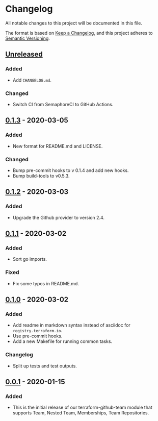 # Changelog
All notable changes to this project will be documented in this file.

The format is based on [Keep a Changelog](https://keepachangelog.com/en/1.0.0/),
and this project adheres to [Semantic Versioning](https://semver.org/spec/v2.0.0.html).

## [Unreleased]
### Added
- Add `CHANGELOG.md`.
### Changed
- Switch CI from SemaphoreCI to GitHub Actions.

## [0.1.3] - 2020-03-05
### Added
- New format for README.md and LICENSE.
### Changed
- Bump pre-commit hooks to v 0.1.4 and add new hooks.
- Bump build-tools to v0.5.3.

## [0.1.2] - 2020-03-03
### Added
- Upgrade the Github provider to version 2.4.

## [0.1.1] - 2020-03-02
### Added
- Sort go imports.
### Fixed
- Fix some typos in README.md.

## [0.1.0] - 2020-03-02
### Added
- Add readme in markdown syntax instead of asciidoc for `registry.terraform.io`.
- Use pre-commit hooks.
- Add a new Makefile for running common tasks.
### Changelog
- Split up tests and test outputs.

## [0.0.1] - 2020-01-15
### Added
- This is the initial release of our terraform-github-team module that supports 
  Team, Nested Team, Memberships, Team Repositories.

[Unreleased]: https://github.com/mineiros-io/terraform-github-team/compare/v0.1.3...HEAD
[0.1.3]: https://github.com/mineiros-io/terraform-github-team/compare/v0.1.2...v0.1.3
[0.1.2]: https://github.com/mineiros-io/terraform-github-team/compare/v0.1.1...v0.1.2
[0.1.1]: https://github.com/mineiros-io/terraform-github-team/compare/v0.1.0...v0.1.1
[0.1.0]: https://github.com/mineiros-io/terraform-github-team/compare/v0.0.1...v0.1.0
[0.0.1]: https://github.com/mineiros-io/terraform-github-team/releases/tag/v0.0.1
